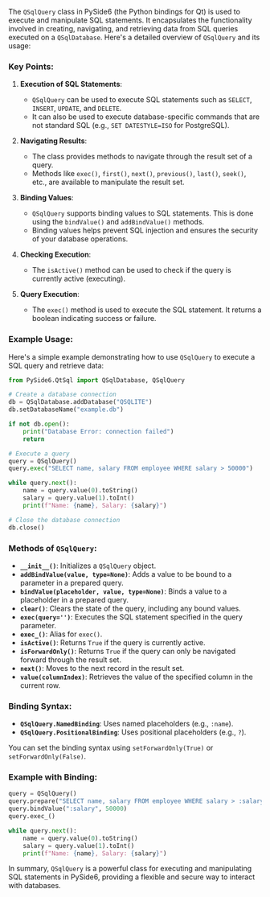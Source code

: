 The `QSqlQuery` class in PySide6 (the Python bindings for Qt) is used to execute and manipulate SQL statements. It encapsulates the functionality involved in creating, navigating, and retrieving data from SQL queries executed on a `QSqlDatabase`. Here's a detailed overview of `QSqlQuery` and its usage:

### Key Points:

1. **Execution of SQL Statements**:
   - `QSqlQuery` can be used to execute SQL statements such as `SELECT`, `INSERT`, `UPDATE`, and `DELETE`.
   - It can also be used to execute database-specific commands that are not standard SQL (e.g., `SET DATESTYLE=ISO` for PostgreSQL).

2. **Navigating Results**:
   - The class provides methods to navigate through the result set of a query.
   - Methods like `exec()`, `first()`, `next()`, `previous()`, `last()`, `seek()`, etc., are available to manipulate the result set.

3. **Binding Values**:
   - `QSqlQuery` supports binding values to SQL statements. This is done using the `bindValue()` and `addBindValue()` methods.
   - Binding values helps prevent SQL injection and ensures the security of your database operations.

4. **Checking Execution**:
   - The `isActive()` method can be used to check if the query is currently active (executing).

5. **Query Execution**:
   - The `exec()` method is used to execute the SQL statement. It returns a boolean indicating success or failure.

### Example Usage:

Here's a simple example demonstrating how to use `QSqlQuery` to execute a SQL query and retrieve data:

```python
from PySide6.QtSql import QSqlDatabase, QSqlQuery

# Create a database connection
db = QSqlDatabase.addDatabase("QSQLITE")
db.setDatabaseName("example.db")

if not db.open():
    print("Database Error: connection failed")
    return

# Execute a query
query = QSqlQuery()
query.exec("SELECT name, salary FROM employee WHERE salary > 50000")

while query.next():
    name = query.value(0).toString()
    salary = query.value(1).toInt()
    print(f"Name: {name}, Salary: {salary}")

# Close the database connection
db.close()
```

### Methods of `QSqlQuery`:

- **`__init__()`**: Initializes a `QSqlQuery` object.
- **`addBindValue(value, type=None)`**: Adds a value to be bound to a parameter in a prepared query.
- **`bindValue(placeholder, value, type=None)`**: Binds a value to a placeholder in a prepared query.
- **`clear()`**: Clears the state of the query, including any bound values.
- **`exec(query='')`**: Executes the SQL statement specified in the query parameter.
- **`exec_()`**: Alias for `exec()`.
- **`isActive()`**: Returns `True` if the query is currently active.
- **`isForwardOnly()`**: Returns `True` if the query can only be navigated forward through the result set.
- **`next()`**: Moves to the next record in the result set.
- **`value(columnIndex)`**: Retrieves the value of the specified column in the current row.

### Binding Syntax:

- **`QSqlQuery.NamedBinding`**: Uses named placeholders (e.g., `:name`).
- **`QSqlQuery.PositionalBinding`**: Uses positional placeholders (e.g., `?`).

You can set the binding syntax using `setForwardOnly(True)` or `setForwardOnly(False)`.

### Example with Binding:

```python
query = QSqlQuery()
query.prepare("SELECT name, salary FROM employee WHERE salary > :salary")
query.bindValue(":salary", 50000)
query.exec_()

while query.next():
    name = query.value(0).toString()
    salary = query.value(1).toInt()
    print(f"Name: {name}, Salary: {salary}")
```

In summary, `QSqlQuery` is a powerful class for executing and manipulating SQL statements in PySide6, providing a flexible and secure way to interact with databases.
